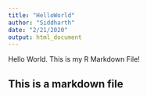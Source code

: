 ```yaml
---
title: "HelloWorld"
author: "Siddharth"
date: "2/21/2020"
output: html_document
---
```


Hello World. This is my R Markdown File!

## This is a markdown file